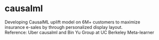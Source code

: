 # causalml
Developing CausalML uplift model on 6M+ customers to maximize insurance e-sales by through personalized display layout.  
Reference: Uber causalml and Bin Yu Group at UC Berkeley Meta-learner
